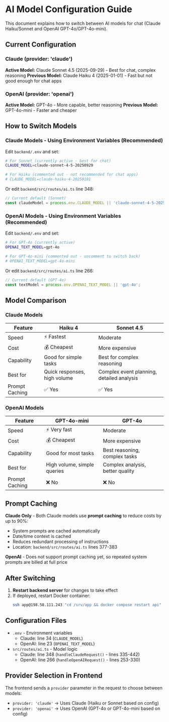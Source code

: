 # AI Model Configuration Guide

This document explains how to switch between AI models for chat (Claude Haiku/Sonnet and OpenAI GPT-4o/GPT-4o-mini).

## Current Configuration

### Claude (provider: 'claude')
**Active Model:** Claude Sonnet 4.5 (2025-09-29) - Best for chat, complex reasoning
**Previous Model:** Claude Haiku 4 (2025-01-01) - Fast but not good enough for chat apps

### OpenAI (provider: 'openai')
**Active Model:** GPT-4o - More capable, better reasoning
**Previous Model:** GPT-4o-mini - Faster and cheaper

## How to Switch Models

### Claude Models - Using Environment Variables (Recommended)
Edit `backend/.env` and set:
```bash
# For Sonnet (currently active - best for chat)
CLAUDE_MODEL=claude-sonnet-4-5-20250929

# For Haiku (commented out - not recommended for chat apps)
# CLAUDE_MODEL=claude-haiku-4-20250101
```

Or edit `backend/src/routes/ai.ts` line 348:
```typescript
// Current default (Sonnet)
const claudeModel = process.env.CLAUDE_MODEL || 'claude-sonnet-4-5-20250929';
```

### OpenAI Models - Using Environment Variables (Recommended)
Edit `backend/.env` and set:
```bash
# For GPT-4o (currently active)
OPENAI_TEXT_MODEL=gpt-4o

# For GPT-4o-mini (commented out - uncomment to switch back)
# OPENAI_TEXT_MODEL=gpt-4o-mini
```

Or edit `backend/src/routes/ai.ts` line 266:
```typescript
// Current default (GPT-4o)
const textModel = process.env.OPENAI_TEXT_MODEL || 'gpt-4o';
```

## Model Comparison

### Claude Models
| Feature | Haiku 4 | Sonnet 4.5 |
|---------|---------|------------|
| Speed | ⚡️ Fastest | Moderate |
| Cost | 💰 Cheapest | More expensive |
| Capability | Good for simple tasks | Best for complex reasoning |
| Best for | Quick responses, high volume | Complex event planning, detailed analysis |
| Prompt Caching | ✅ Yes | ✅ Yes |

### OpenAI Models
| Feature | GPT-4o-mini | GPT-4o |
|---------|-------------|--------|
| Speed | ⚡️ Very fast | Moderate |
| Cost | 💰 Cheapest | More expensive |
| Capability | Good for most tasks | Best reasoning, complex tasks |
| Best for | High volume, simple queries | Complex analysis, better quality |
| Prompt Caching | ❌ No | ❌ No |

## Prompt Caching

**Claude Only** - Both Claude models use **prompt caching** to reduce costs by up to 90%:
- System prompts are cached automatically
- Date/time context is cached
- Reduces redundant processing of instructions
- Location: `backend/src/routes/ai.ts` lines 377-383

**OpenAI** - Does not support prompt caching yet, so repeated system prompts are billed at full price

## After Switching
1. **Restart backend server** for changes to take effect
2. If deployed, restart Docker container:
   ```bash
   ssh app@198.58.111.243 "cd /srv/app && docker compose restart api"
   ```

## Configuration Files
- `.env` - Environment variables
  - Claude: line 34 (`CLAUDE_MODEL`)
  - OpenAI: line 23 (`OPENAI_TEXT_MODEL`)
- `src/routes/ai.ts` - Model logic
  - Claude: line 348 (`handleClaudeRequest()` - lines 335-442)
  - OpenAI: line 266 (`handleOpenAIRequest()` - lines 253-330)

## Provider Selection in Frontend
The frontend sends a `provider` parameter in the request to choose between models:
- `provider: 'claude'` → Uses Claude (Haiku or Sonnet based on config)
- `provider: 'openai'` → Uses OpenAI (GPT-4o or GPT-4o-mini based on config)
